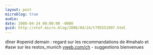 ```yaml
---
layout: post
microblog: true
audio: 
date: 2008-04-24 00:00:00 -0000
guid: http://xtof.micro.blog/2008/04/24/t795551097.html
---
```

dîner #openid demain : regard sur les recommandations de #mahalo et #asw sur les restos_munich  [yweb.com/ch](http://yweb.com/ch) - suggestions bienvenues
